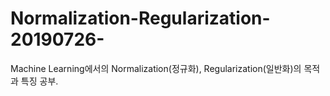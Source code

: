 # Normalization-Regularization-20190726-
Machine Learning에서의 Normalization(정규화), Regularization(일반화)의 목적과 특징 공부.
